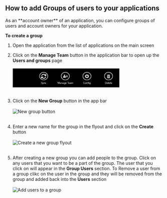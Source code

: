 <h2>How to add Groups of users to your applications</h2>
As an **account owner** of an application, you can configure groups of users and account owners for your application.


**To create a group**

1. Open the application from the list of applications on the main screen
 
1. Click on the **Manage Team** button in the application bar to open up the **Users and groups** page<br><br>
  <img src="../../Images/DeleteEnabled.png" alt="Manage team button" height="60" width="340"><br><br>

1. Click on the **New Group** button in the app bar<br><br>
  <img src="../../Images/NewGroup.png" alt="New group button" height="80" width="200"><br><br>


1. Enter a new name for the group in the flyout and click on the **Create** button<br><br>
  <img src="../../Images/AddNewGroupFlyout.png" alt="Create a new group flyout" height="80" width="200"><br><br>

1. After creating a new group you can add people to the group. Click on any users that you want to be a part of the group. The user that you click on will appear in the **Group Users** section. To Remove a user from a group clikc on the user in the group and they will be removed from the group and added back into the **Users** section<br><br>
  <img src="../../Images/UserAddedToNewGroup.png" alt="Add users to a group" height="400" width="430"><br><br>

